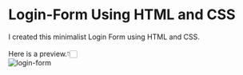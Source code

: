 # Login-Form Using HTML and CSS
I created this minimalist Login Form using HTML and CSS.  <br>
<br>
Here is a preview.👇🏻 <br>
![login-form](https://user-images.githubusercontent.com/47534248/171700000-2dd1c0bb-ec2d-4ae6-acaa-7cf883aac3db.png)
